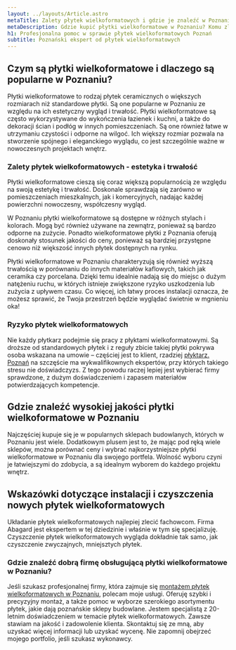 ```yaml
---
layout: ../layouts/Article.astro
metaTitle: Zalety płytek wielkoformatowych i gdzie je znaleźć w Poznaniu
metaDescription: Gdzie kupić płytki wielkoformatowe w Poznaniu? Komu zlecić ich montaż i dlaczego ja jestem odpowiednim wyborem? Od 20 lat montuję płytki wielkoformatowe. Pomagam wybrać odpowiednie płytki z całego Poznania i doradzić które będą najlepsze do Twojego projektu.
h1: Profesjonalna pomoc w sprawie płytek wielkoformatowych Poznań
subtitle: Poznański ekspert od płytek wielkoformatowych
---
```

## Czym są płytki wielkoformatowe i dlaczego są popularne w Poznaniu?
Płytki wielkoformatowe to rodzaj płytek ceramicznych o większych rozmiarach niż standardowe płytki. Są one popularne w Poznaniu ze względu na ich estetyczny wygląd i trwałość. Płytki wielkoformatowe są często wykorzystywane do wykończenia łazienek i kuchni, a także do dekoracji ścian i podłóg w innych pomieszczeniach. Są one również łatwe w utrzymaniu czystości i odporne na wilgoć. Ich większy rozmiar pozwala na stworzenie spójnego i eleganckiego wyglądu, co jest szczególnie ważne w nowoczesnych projektach wnętrz.

### Zalety płytek wielkoformatowych - estetyka i trwałość
Płytki wielkoformatowe cieszą się coraz większą popularnością ze względu na swoją estetykę i trwałość. Doskonale sprawdzają się zarówno w pomieszczeniach mieszkalnych, jak i komercyjnych, nadając każdej powierzchni nowoczesny, współczesny wygląd.

W Poznaniu płytki wielkoformatowe są dostępne w różnych stylach i kolorach. Mogą być również używane na zewnątrz, ponieważ są bardzo odporne na zużycie. Ponadto wielkoformatowe płytki z Poznania oferują doskonały stosunek jakości do ceny, ponieważ są bardziej przystępne cenowo niż większość innych płytek dostępnych na rynku.

Płytki wielkoformatowe w Poznaniu charakteryzują się również wyższą trwałością w porównaniu do innych materiałów kaflowych, takich jak ceramika czy porcelana. Dzięki temu idealnie nadają się do miejsc o dużym natężeniu ruchu, w których istnieje zwiększone ryzyko uszkodzenia lub zużycia z upływem czasu. Co więcej, ich łatwy proces instalacji oznacza, że możesz sprawić, że Twoja przestrzeń będzie wyglądać świetnie w mgnieniu oka!

### Ryzyko płytek wielkoformatowych
Nie każdy płytkarz podejmie się pracy z płyktami wielkoformatowymi. Są droższe od standardowych płytek i z reguły zbicie takiej płytki pokrywa osoba wskazana na umowie – częściej jest to klient, rzadziej [płyktarz. Poznań](/plytkarz-poznan/) na szczęście ma wykwalifikownych ekspertów, przy których takiego stresu nie doświadczyzs. Z tego powodu raczej lepiej jest wybierać firmy sprawdzone, z dużym doświadczeniem i zapasem materiałów potwierdzających kompetencje.


## Gdzie znaleźć wysokiej jakości płytki wielkoformatowe w Poznaniu
Najczęściej kupuje się je w popularnych sklepach budowlanych, których w Poznaniu jest wiele. Dodatkowym plusem jest to, że mając pod ręką wiele sklepów, można porównać ceny i wybrać najkorzystniejsze płytki wielkoformatowe w Poznaniu dla swojego portfela. Wolność wyboru czyni je łatwiejszymi do zdobycia, a są idealnym wyborem do każdego projektu wnętrz.

## Wskazówki dotyczące instalacji i czyszczenia nowych płytek wielkoformatowych
Układanie płytek wielkoformatowych najlepiej zlecić fachowcom. Firma Abagard jest ekspertem w tej dziedzinie i właśnie w tym się specjalizuję.
Czyszczenie płytek wielkoformatowych wygląda dokładnie tak samo, jak czyszczenie zwyczajnych, mniejsztych płytek.

### Gdzie znaleźć dobrą firmę obsługującą płytki wielkoformatowe w Poznaniu?
Jeśli szukasz profesjonalnej firmy, która zajmuje się [montażem płytek wielkoformatowych w Poznaniu](/montaz-plytek-wielkoformatowych-poznan/), polecam moje usługi. Oferuję szybki i precyzyjny montaż, a także pomoc w wyborze szerokiego asortymentu płytek, jakie dają poznańskie sklepy budowlane. Jestem specjalistą z 20-letnim doświadczeniem w temacie płytek wielkoformatowych. Zawsze stawiam na jakość i zadowolenie klienta. Skontaktuj się ze mną, aby uzyskać więcej informacji lub uzyskać wycenę. Nie zapomnij obejrzeć mojego portfolio, jeśli szukasz wykonawcy.